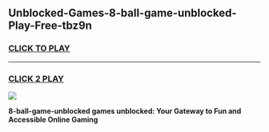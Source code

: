 
## Unblocked-Games-8-ball-game-unblocked-Play-Free-tbz9n
<h3>
<a href="https://premium76.site?title=8-ball-game-unblocked&ref=10A">CLICK TO PLAY</a></h3>
<hr>

<h3>
<a href="https://premium76.site?title=8-ball-game-unblocked&ref=10A">CLICK 2 PLAY</a>
  
</h3>

<a href="https://premium76.site?title=8-ball-game-unblocked&ref=10A"><img src="https://clearcache.store/games.png"></a>


**8-ball-game-unblocked games unblocked: Your Gateway to Fun and Accessible Online Gaming**

